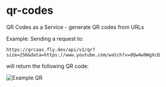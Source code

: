 # qr-codes

QR Codes as a Service - generate QR codes from URLs

Example:
Sending a request to:

```
https://qrcaas.fly.dev/api/v1/qr?size=256&data=https://www.youtube.com/watch?v=dQw4w9WgXcQ
```

will return the following QR code:

![Example QR](https://qrcaas.fly.dev/api/v1/qr?size=256&data=https://www.youtube.com/watch?v=dQw4w9WgXcQ)
